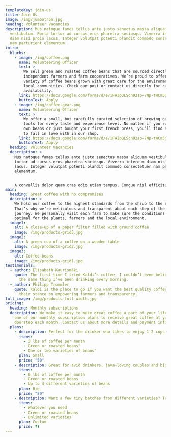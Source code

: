 ```yaml
---
templateKey: join-us
title: Join Us
image: /img/jumbotron.jpg
heading: Volunteer Vacancies
description: Mus natoque fames tellus ante justo senectus massa aliquam
  vestibulum. Porta tortor ad cursus eros pharetra sociosqu. Viverra interdum
  diam nisi proin lacus. Integer volutpat potenti blandit commodo consectetuer
  nam parturient elementum.
intro:
  blurbs:
    - image: /img/coffee.png
      name: Volunteering Officer
      text: >
        We sell green and roasted coffee beans that are sourced directly from
        independent farmers and farm cooperatives. We’re proud to offer a
        variety of coffee beans grown with great care for the environment and
        local communities. Check our post or contact us directly for current
        availability.
      link: https://docs.google.com/forms/d/e/1FAIpQLScn92sp-7Np-tWCm5g9loXMM9QPqTz_XUHQ0skJaSTbaCCtkg/viewform
      buttonText: Apply
    - image: /img/coffee-gear.png
      name: Volunteering Officer
      text: >
        We offer a small, but carefully curated selection of brewing gear and
        tools for every taste and experience level. No matter if you roast your
        own beans or just bought your first french press, you’ll find a gadget
        to fall in love with in our shop.
      link: https://docs.google.com/forms/d/e/1FAIpQLScn92sp-7Np-tWCm5g9loXMM9QPqTz_XUHQ0skJaSTbaCCtkg/viewform
      buttonText: Apply
  heading: Volunteer Vacancies
  description: >
    Mus natoque fames tellus ante justo senectus massa aliquam vestibulum. Porta
    tortor ad cursus eros pharetra sociosqu. Viverra interdum diam nisi proin
    lacus. Integer volutpat potenti blandit commodo consectetuer nam parturient
    elementum.


    A convallis dolor quam cras odio etiam tempus. Congue nisl efficitur euismod maximus per et himenaeos. Odio habitasse vulputate consequat parturient sagittis inceptos. Consequat proin arcu facilisis fames nisi vitae. Maecenas rhoncus ante mus est himenaeos purus duis velit.
main:
  heading: Great coffee with no compromises
  description: >
    We hold our coffee to the highest standards from the shrub to the cup.
    That’s why we’re meticulous and transparent about each step of the coffee’s
    journey. We personally visit each farm to make sure the conditions are
    optimal for the plants, farmers and the local environment.
  image1:
    alt: A close-up of a paper filter filled with ground coffee
    image: /img/products-grid3.jpg
  image2:
    alt: A green cup of a coffee on a wooden table
    image: /img/products-grid2.jpg
  image3:
    alt: Coffee beans
    image: /img/products-grid1.jpg
testimonials:
  - author: Elisabeth Kaurismäki
    quote: The first time I tried Kaldi’s coffee, I couldn’t even believe that was
      the same thing I’ve been drinking every morning.
  - author: Philipp Trommler
    quote: Kaldi is the place to go if you want the best quality coffee. I love
      their stance on empowering farmers and transparency.
full_image: /img/products-full-width.jpg
pricing:
  heading: Monthly subscriptions
  description: We make it easy to make great coffee a part of your life. Choose
    one of our monthly subscription plans to receive great coffee at your
    doorstep each month. Contact us about more details and payment info.
  plans:
    - description: Perfect for the drinker who likes to enjoy 1-2 cups per day.
      items:
        - 3 lbs of coffee per month
        - Green or roasted beans"
        - One or two varieties of beans"
      plan: Small
      price: "50"
    - description: Great for avid drinkers, java-loving couples and bigger crowds
      items:
        - 6 lbs of coffee per month
        - Green or roasted beans
        - Up to 4 different varieties of beans
      plan: Big
      price: "80"
    - description: Want a few tiny batches from different varieties? Try our custom plan
      items:
        - Whatever you need
        - Green or roasted beans
        - Unlimited varieties
      plan: Custom
      price: ??
---
```

